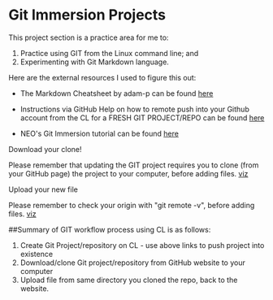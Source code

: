 # Git Immersion Projects

This project section is a practice area for me to:

1. Practice using GIT from the Linux command line; and
2. Experimenting with Git Markdown language.

Here are the external resources I used to figure this out:

* The Markdown Cheatsheet by adam-p can be found [here](https://github.com/adam-p/markdown-here/wiki/Markdown-Cheatsheet "Markdown Cheatsheet")

* Instructions via GitHub Help on how to remote push into your Github account from the CL for a FRESH GIT PROJECT/REPO can be found [here](https://help.github.com/articles/adding-an-existing-project-to-github-using-the-command-line/ "GitHub Help Page")

* NEO's Git Immersion tutorial can be found [here](http://gitimmersion.com/index.html "Markdown Cheatsheet")

<dl>
<dt>Download your clone!</dt>
</dl>

Please remember that updating the GIT project requires you to clone (from your GitHub page) the project to your computer, before adding files. [viz](https://help.github.com/articles/cloning-a-repository/ "Cloning Repository from Linux")

<dl>
<dt>Upload your new file</dt>
</dl>

Please remember to check your origin with "git remote -v", before adding files. [viz](https://help.github.com/articles/adding-a-file-to-a-repository-using-the-command-line/ "Adding a file to the Repository from Linux")


##Summary of GIT workflow process using CL is as follows:

1.  Create Git Project/repository on CL - use above links to push project into existence
2.  Download/clone Git project/repository from GitHub website to your computer
3.  Upload file from same directory you cloned the repo, back to the website.





